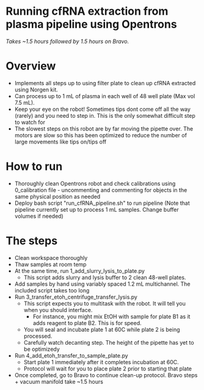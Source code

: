 # Running cfRNA extraction from plasma pipeline using Opentrons
*Takes ~1.5 hours followed by 1.5 hours on Bravo.*

# Overview
* Implements all steps up to using filter plate to clean up cfRNA extracted using Norgen kit. 
* Can process up to 1 mL of plasma in each well of 48 well plate (Max vol 7.5 mL).
* Keep your eye on the robot! Sometimes tips dont come off all the way (rarely) and you need to step in. This is the only somewhat difficult step to watch for
* The slowest steps on this robot are by far moving the pipette over. The motors are slow so this has been optimized to reduce the number of large movements like tips on/tips off

# How to run
* Thoroughly clean Opentrons robot and check calibrations using 0_calibration file - uncommenting and commenting for objects in the same physical position as needed
* Deploy bash script "run_cfRNA_pipeline.sh" to run pipeline (Note that pipeline currently set up to process 1 mL samples. Change buffer volumes if needed)

# The steps
* Clean workspace thoroughly
* Thaw samples at room temp
* At the same time, run 1_add_slurry_lysis_to_plate.py
	* This script adds slurry and lysis buffer to 2 clean 48-well plates. 
* Add samples by hand using variably spaced 1.2 mL multichannel. The included script takes too long
* Run 3_transfer_etoh_centrifuge_transfer_lysis.py
	* This script expects you to multitask with the robot. It will tell you when you should interface.
		* For instance, you might mix EtOH with sample for plate B1 as it adds reagent to plate B2. This is for speed.
	* You will seal and incubate plate 1 at 60C while plate 2 is being processed.
	* Carefully watch decanting step. The height of the pipette has yet to be optimizedy
* Run 4_add_etoh_transfer_to_sample_plate.py
	* Start plate 1 immediately after it completes incubation at 60C. 
	* Protocol will wait for you to place plate 2 prior to starting that plate
* Once completed, go to Bravo to continue clean-up protocol. Bravo steps + vacuum manifold take ~1.5 hours
